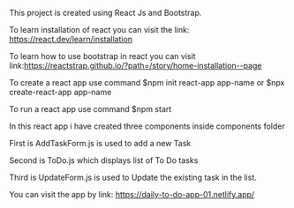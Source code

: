 This project is created using  React Js and Bootstrap.

To learn installation of react you can visit the link: https://react.dev/learn/installation

To learn how to use bootstrap in react you can visit link:https://reactstrap.github.io/?path=/story/home-installation--page

To create a react app use command $npm init react-app app-name   or    $npx create-react-app app-name

To run a react app use command $npm start

In this react app i have created three components inside components folder

First is AddTaskForm.js is used to add a new Task

Second is ToDo.js which displays list of To Do tasks

Third is UpdateForm.js is used to Update the existing task in the list.

You can visit the app by link: https://daily-to-do-app-01.netlify.app/
